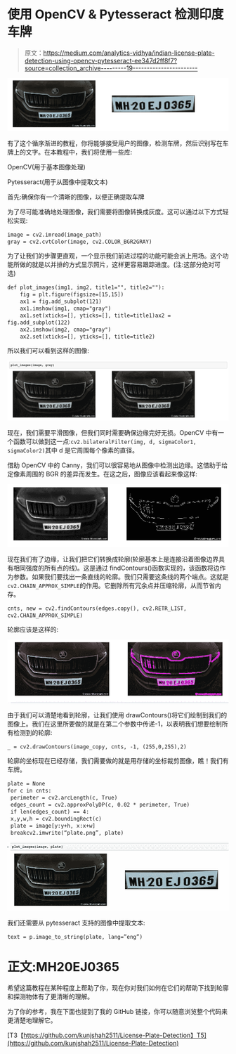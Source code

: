 # 使用 OpenCV & Pytesseract 检测印度车牌

> 原文：<https://medium.com/analytics-vidhya/indian-license-plate-detection-using-opencv-pytesseract-ee347d2ff8f7?source=collection_archive---------19----------------------->

![](img/43b47167344634ee76dacea85eb45fe9.png)

有了这个循序渐进的教程，你将能够接受用户的图像，检测车牌，然后识别写在车牌上的文字。在本教程中，我们将使用一些库:

OpenCV(用于基本图像处理)

Pytesseract(用于从图像中提取文本)

首先:确保你有一个清晰的图像，以便正确提取车牌

为了尽可能准确地处理图像，我们需要将图像转换成灰度。这可以通过以下方式轻松实现:

```
image = cv2.imread(image_path)
gray = cv2.cvtColor(image, cv2.COLOR_BGR2GRAY)
```

为了让我们的步骤更直观，一个显示我们前进过程的功能可能会派上用场。这个功能所做的就是以并排的方式显示照片，这样更容易跟踪进度。(注:这部分绝对可选)

```
def plot_images(img1, img2, title1="", title2=""):
    fig = plt.figure(figsize=[15,15])
    ax1 = fig.add_subplot(121)
    ax1.imshow(img1, cmap="gray")
    ax1.set(xticks=[], yticks=[], title=title1)ax2 = fig.add_subplot(122)
    ax2.imshow(img2, cmap="gray")
    ax2.set(xticks=[], yticks=[], title=title2)
```

所以我们可以看到这样的图像:

![](img/269006c22aa60b6c079be4655094e24d.png)

现在，我们需要平滑图像，但我们同时需要确保边缘完好无损。OpenCV 中有一个函数可以做到这一点:`cv2.bilateralFilter(img, d, sigmaColor1, sigmaColor2)`其中 d 是它周围每个像素的直径。

借助 OpenCV 中的 Canny，我们可以很容易地从图像中检测出边缘。这借助于给定像素周围的 BGR 的差异而发生。在这之后，图像应该看起来像这样:

![](img/32e4aba03da6597ba6801d1a2904e66a.png)

现在我们有了边缘，让我们把它们转换成轮廓(轮廓基本上是连接沿着图像边界具有相同强度的所有点的线)。这是通过 findContours()函数实现的，该函数将边作为参数。如果我们要找出一条直线的轮廓。我们只需要这条线的两个端点。这就是`cv2.CHAIN_APPROX_SIMPLE`的作用。它删除所有冗余点并压缩轮廓，从而节省内存。

```
cnts, new = cv2.findContours(edges.copy(), cv2.RETR_LIST, cv2.CHAIN_APPROX_SIMPLE)
```

轮廓应该是这样的:

![](img/c7d35917288f76d7093985b6100c5e9e.png)

由于我们可以清楚地看到轮廓，让我们使用 drawContours()将它们绘制到我们的图像上。我们在这里所要做的就是在第二个参数中传递-1，以表明我们想要绘制所有检测到的轮廓:

```
_ = cv2.drawContours(image_copy, cnts, -1, (255,0,255),2)
```

轮廓的坐标现在已经存储，我们需要做的就是用存储的坐标裁剪图像，瞧！我们有车牌。

```
plate = None
for c in cnts:
 perimeter = cv2.arcLength(c, True)
 edges_count = cv2.approxPolyDP(c, 0.02 * perimeter, True)
 if len(edges_count) == 4:
 x,y,w,h = cv2.boundingRect(c)
 plate = image[y:y+h, x:x+w]
 breakcv2.imwrite(“plate.png”, plate)
```

![](img/f0c7e053f4d7fb2bce60ff71c0cf919e.png)

我们还需要从 pytesseract 支持的图像中提取文本:

```
text = p.image_to_string(plate, lang=”eng”)
```

# 正文:MH20EJ0365

希望这篇教程在某种程度上帮助了你，现在你对我们如何在它们的帮助下找到轮廓和探测物体有了更清晰的理解。

为了你的参考，我在下面也提到了我的 GitHub 链接，你可以随意浏览整个代码来更清楚地理解它。

[T3【https://github.com/kunjshah2511/License-Plate-Detection】T5](https://github.com/kunjshah2511/License-Plate-Detection)